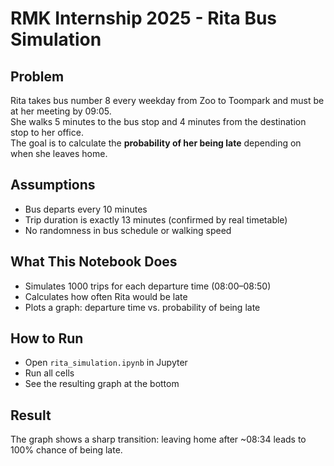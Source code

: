 # RMK Internship 2025 - Rita Bus Simulation

## Problem
Rita takes bus number 8 every weekday from Zoo to Toompark and must be at her meeting by 09:05.  
She walks 5 minutes to the bus stop and 4 minutes from the destination stop to her office.  
The goal is to calculate the **probability of her being late** depending on when she leaves home.

## Assumptions
- Bus departs every 10 minutes
- Trip duration is exactly 13 minutes (confirmed by real timetable)
- No randomness in bus schedule or walking speed

## What This Notebook Does
- Simulates 1000 trips for each departure time (08:00–08:50)
- Calculates how often Rita would be late
- Plots a graph: departure time vs. probability of being late

## How to Run
- Open `rita_simulation.ipynb` in Jupyter
- Run all cells
- See the resulting graph at the bottom

## Result
The graph shows a sharp transition: leaving home after ~08:34 leads to 100% chance of being late.
